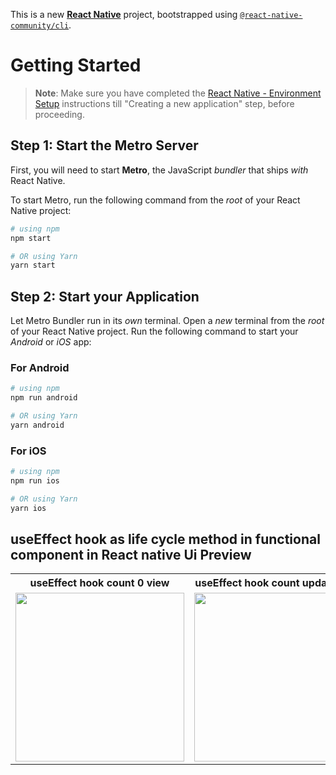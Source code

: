 This is a new [**React Native**](https://reactnative.dev) project, bootstrapped using [`@react-native-community/cli`](https://github.com/react-native-community/cli).

# Getting Started

> **Note**: Make sure you have completed the [React Native - Environment Setup](https://reactnative.dev/docs/environment-setup) instructions till "Creating a new application" step, before proceeding.

## Step 1: Start the Metro Server

First, you will need to start **Metro**, the JavaScript _bundler_ that ships _with_ React Native.

To start Metro, run the following command from the _root_ of your React Native project:

```bash
# using npm
npm start

# OR using Yarn
yarn start
```

## Step 2: Start your Application

Let Metro Bundler run in its _own_ terminal. Open a _new_ terminal from the _root_ of your React Native project. Run the following command to start your _Android_ or _iOS_ app:

### For Android

```bash
# using npm
npm run android

# OR using Yarn
yarn android
```

### For iOS

```bash
# using npm
npm run ios

# OR using Yarn
yarn ios
```

##  useEffect hook as life cycle method in functional component in React native Ui Preview

<table>
  
  
<tr>                    
   
   <th> useEffect hook count 0 view</th>
   <th> useEffect hook count update view</th>
 
</tr>
  
  
  
  
<tr>
  
<td>

<img src="https://github.com/mdsomad/React_Native_Learn-/assets/103892160/4e7c2d2f-552e-40f7-a358-aa2d449fea82" width="270"/>

</td>
<td>

<img src="https://github.com/mdsomad/React_Native_Learn-/assets/103892160/79c3c717-5b18-465e-8032-899834767530" width="270"/>

</td>



</table>




